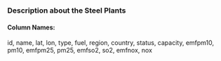 ### Description about the Steel Plants

#### Column Names:
id, name, lat, lon, type,  fuel, region, country, status, capacity, emfpm10,  pm10, emfpm25, pm25, emfso2, so2, emfnox, nox

